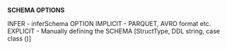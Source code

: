 **SCHEMA OPTIONS**

INFER - inferSchema OPTION
IMPLICIT - PARQUET, AVRO format etc.
EXPLICIT - Manually defining the SCHEMA [StructType, DDL string, case class ()]
